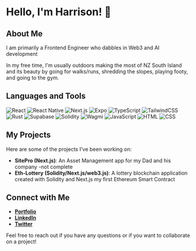 # Hello, I'm Harrison! 👋

## About Me
I am primarily a Frontend Engineer who dabbles in Web3 and AI development 

In my free time, I'm usually outdoors making the most of NZ South Island and its beauty by going for walks/runs, shredding the slopes, playing footy, and going to the gym.

## Languages and Tools
![React](https://img.shields.io/badge/-React-61DAFB?style=flat-square&logo=react&logoColor=white)
![React Native](https://img.shields.io/badge/-React_Native-20232A?style=flat-square&logo=react&logoColor=61DAFB)
![Next.js](https://img.shields.io/badge/-Next.js-000000?style=flat-square&logo=next.js&logoColor=white)
![Expo](https://img.shields.io/badge/-Expo-000020?style=flat-square&logo=expo&logoColor=white)
![TypeScript](https://img.shields.io/badge/-TypeScript-3178C6?style=flat-square&logo=typescript&logoColor=white)
![TailwindCSS](https://img.shields.io/badge/-Tailwind-06B6D4?style=flate-square&logo=tailwind-css&logoColor=white)
![Rust](https://img.shields.io/badge/-Rust-000000?style=flate-square&logo=rust&logoColor=D34516)
![Supabase](https://img.shields.io/badge/-Supabase-3ECF8E?style=flat-square&logo=supabase&logoColor=white)
![Solidity](https://img.shields.io/badge/-Solidity-363636?style=flat-square&logo=solidity&logoColor=white)
![Wagmi](https://img.shields.io/badge/-Wagmi-000000?style=flat-square&logo=wagmi&logoColor=white)
![JavaScript](https://img.shields.io/badge/-JavaScript-F7DF1E?style=flat-square&logo=javascript&logoColor=black)
![HTML](https://img.shields.io/badge/-HTML5-E34F26?style=flat-square&logo=html5&logoColor=white)
![CSS](https://img.shields.io/badge/-CSS3-1572B6?style=flat-square&logo=css3&logoColor=white)

## My Projects
Here are some of the projects I've been working on:
- **SitePro (Next.js)**: An Asset Management app for my Dad and his company -not complete
- **Eth-Lottery (Solidity/Next.js/web3.js)**: A lottery blockchain application created with Solidity and Next.js my first Ethereum Smart Contract

## Connect with Me
- **[Portfolio](https://www.theharrisonrogers.com/)**
- **[LinkedIn](https://www.linkedin.com/in/harrison-euan-rogers/)**
- **[Twitter](https://x.com/0xRoge)**

Feel free to reach out if you have any questions or if you want to collaborate on a project!
